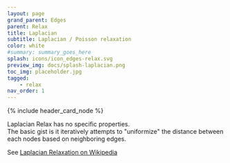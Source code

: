 ```yaml
---
layout: page
grand_parent: Edges
parent: Relax
title: Laplacian
subtitle: Laplacian / Poisson relaxation
color: white
#summary: summary_goes_here
splash: icons/icon_edges-relax.svg
preview_img: docs/splash-laplacian.png
toc_img: placeholder.jpg
tagged: 
    - relax
nav_order: 1
---
```


{% include header_card_node %}


Laplacian Relax has no specific properties.  
The basic gist is it iteratively attempts to "uniformize" the distance between each nodes based on neighboring edges.

See [Laplacian Relaxation on Wikipedia](https://en.wikipedia.org/wiki/Relaxation_(iterative_method))